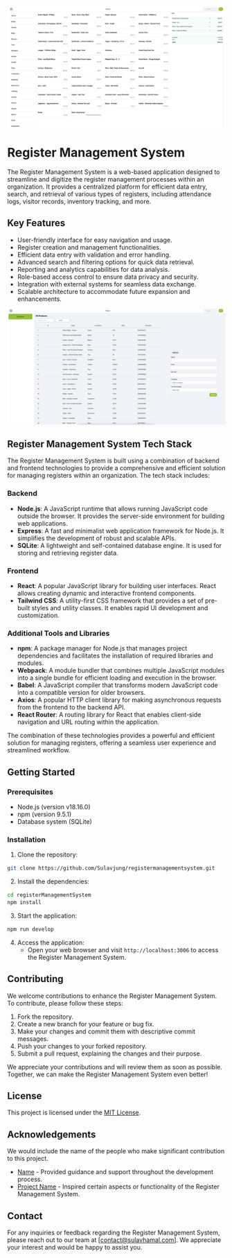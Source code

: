 ![Sample](./src/assets/SCR-20230518-end.png)

# Register Management System

The Register Management System is a web-based application designed to streamline and digitize the register management processes within an organization. It provides a centralized platform for efficient data entry, search, and retrieval of various types of registers, including attendance logs, visitor records, inventory tracking, and more.

## Key Features

- User-friendly interface for easy navigation and usage.
- Register creation and management functionalities.
- Efficient data entry with validation and error handling.
- Advanced search and filtering options for quick data retrieval.
- Reporting and analytics capabilities for data analysis.
- Role-based access control to ensure data privacy and security.
- Integration with external systems for seamless data exchange.
- Scalable architecture to accommodate future expansion and enhancements.

![Sample](./src/assets/SCR-20230518-eo3.png)

## Register Management System Tech Stack

The Register Management System is built using a combination of backend and frontend technologies to provide a comprehensive and efficient solution for managing registers within an organization. The tech stack includes:

### Backend

- **Node.js**: A JavaScript runtime that allows running JavaScript code outside the browser. It provides the server-side environment for building web applications.
- **Express**: A fast and minimalist web application framework for Node.js. It simplifies the development of robust and scalable APIs.
- **SQLite**: A lightweight and self-contained database engine. It is used for storing and retrieving register data.

### Frontend

- **React**: A popular JavaScript library for building user interfaces. React allows creating dynamic and interactive frontend components.
- **Tailwind CSS**: A utility-first CSS framework that provides a set of pre-built styles and utility classes. It enables rapid UI development and customization.

### Additional Tools and Libraries

- **npm**: A package manager for Node.js that manages project dependencies and facilitates the installation of required libraries and modules.
- **Webpack**: A module bundler that combines multiple JavaScript modules into a single bundle for efficient loading and execution in the browser.
- **Babel**: A JavaScript compiler that transforms modern JavaScript code into a compatible version for older browsers.
- **Axios**: A popular HTTP client library for making asynchronous requests from the frontend to the backend API.
- **React Router**: A routing library for React that enables client-side navigation and URL routing within the application.

The combination of these technologies provides a powerful and efficient solution for managing registers, offering a seamless user experience and streamlined workflow.

## Getting Started

### Prerequisites

- Node.js (version v18.16.0)
- npm (version 9.5.1)
- Database system (SQLite)

### Installation

1. Clone the repository:

```bash
git clone https://github.com/Sulavjung/registermanagementsystem.git
```

2. Install the dependencies:

```bash
cd registerManagementSystem
npm install
```

3. Start the application:

```bash
npm run develop
```

4. Access the application:
   - Open your web browser and visit `http://localhost:3006` to access the Register Management System.

## Contributing

We welcome contributions to enhance the Register Management System. To contribute, please follow these steps:

1. Fork the repository.
2. Create a new branch for your feature or bug fix.
3. Make your changes and commit them with descriptive commit messages.
4. Push your changes to your forked repository.
5. Submit a pull request, explaining the changes and their purpose.

We appreciate your contributions and will review them as soon as possible. Together, we can make the Register Management System even better!

## License

This project is licensed under the [MIT License](https://opensource.org/licenses/MIT).

## Acknowledgements

We would include the name of the people who make significant contribution to this project.

- [Name](https://github.com/username) - Provided guidance and support throughout the development process.
- [Project Name](https://github.com/project-name) - Inspired certain aspects or functionality of the Register Management System.

## Contact

For any inquiries or feedback regarding the Register Management System, please reach out to our team at [contact@sulavhamal.com]. We appreciate your interest and would be happy to assist you.
